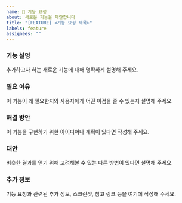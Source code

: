 ```yaml
---
name: 🚀 기능 요청
about: 새로운 기능을 제안합니다
title: "[FEATURE] <기능 요청 제목>"
labels: feature
assignees: ""
---
```


### 기능 설명

추가하고자 하는 새로운 기능에 대해 명확하게 설명해 주세요.

### 필요 이유

이 기능이 왜 필요한지와 사용자에게 어떤 이점을 줄 수 있는지 설명해 주세요.

### 해결 방안

이 기능을 구현하기 위한 아이디어나 계획이 있다면 작성해 주세요.

### 대안

비슷한 결과를 얻기 위해 고려해볼 수 있는 다른 방법이 있다면 설명해 주세요.

### 추가 정보

기능 요청과 관련된 추가 정보, 스크린샷, 참고 링크 등을 여기에 작성해 주세요.
